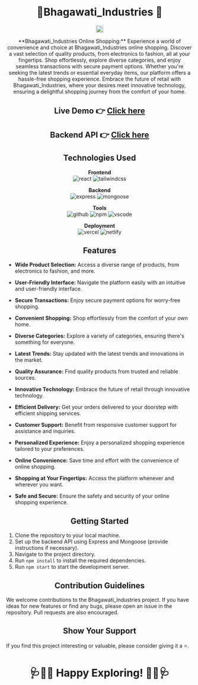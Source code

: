 <h1 align="center">🌟Bhagawati_Industries 🌟</h1>

<p align="center">
  <img src="https://art.pixilart.com/486745d4bb1ef18.gif" width="20" height="20">
</p>

<p align="center">
**Bhagawati_Industries Online Shopping:** Experience a world of convenience and choice at Bhagawati_Industries online shopping. Discover a vast selection of quality products, from electronics to fashion, all at your fingertips. Shop effortlessly, explore diverse categories, and enjoy seamless transactions with secure payment options. Whether you're seeking the latest trends or essential everyday items, our platform offers a hassle-free shopping experience. Embrace the future of retail with Bhagawati_Industries, where your desires meet innovative technology, ensuring a delightful shopping journey from the comfort of your home.
</p>

  <div align="center">
  <h2>Live Demo 👉 <a href="https://bhagawati-industies.vercel.app/">Click here</a></h2>
  <h2>Backend API 👉 <a href="https://bhagwati-industries.onrender.com/">Click here</a></h2>
</div>


<h2 align="center">Technologies Used</h2>

<p align="center">
  <b>Frontend</b><br>
  <img src="https://img.shields.io/badge/react-%23323330.svg?style=for-the-badge&logo=react&logoColor=%23F7DF1E" alt="react">
  <img src="https://img.shields.io/badge/tailwindcss-%2338B2AC.svg?style=for-the-badge&logo=tailwind-css&logoColor=white" alt="tailwindcss">
</p>

<p align="center">
  <b>Backend</b><br>
  <img src="https://img.shields.io/badge/expressjs-%777BB4.svg?style=for-the-badge&logo=express.js&logoColor=white" alt="express">
  <img src="https://img.shields.io/badge/mongoose-%2300f.svg?style=for-the-badge&logo=mongoose&logoColor=white" alt="mongoose">
</p>

<p align="center">
  <b>Tools</b><br>
  <img src="https://img.shields.io/badge/GitHub-100000?style=for-the-badge&logo=github&logoColor=white" alt="github">
  <img src="https://img.shields.io/badge/NPM-%23000000.svg?style=for-the-badge&logo=npm&logoColor=white" alt="npm">
  <img src="https://img.shields.io/badge/Visual%20Studio-5C2D91.svg?style=for-the-badge&logo=visual-studio&logoColor=white" alt="vscode">
</p>

<p align="center">
  <b>Deployment</b><br>
  <img src="https://img.shields.io/badge/vercel-%23000000.svg?style=for-the-badge&logo=vercel&logoColor=white" alt="vercel">
  <img src="https://img.shields.io/badge/netlify-%23000000.svg?style=for-the-badge&logo=netlify&logoColor=#00C7B7" alt="netlify">
</p>

<h2 align="center">Features</h2>

- **Wide Product Selection:** Access a diverse range of products, from electronics to fashion, and more.

- **User-Friendly Interface:** Navigate the platform easily with an intuitive and user-friendly interface.

- **Secure Transactions:** Enjoy secure payment options for worry-free shopping.

- **Convenient Shopping:** Shop effortlessly from the comfort of your own home.

- **Diverse Categories:** Explore a variety of categories, ensuring there's something for everyone.

- **Latest Trends:** Stay updated with the latest trends and innovations in the market.

- **Quality Assurance:** Find quality products from trusted and reliable sources.

- **Innovative Technology:** Embrace the future of retail through innovative technology.

- **Efficient Delivery:** Get your orders delivered to your doorstep with efficient shipping services.

- **Customer Support:** Benefit from responsive customer support for assistance and inquiries.

- **Personalized Experience:** Enjoy a personalized shopping experience tailored to your preferences.

- **Online Convenience:** Save time and effort with the convenience of online shopping.

- **Shopping at Your Fingertips:** Access the platform whenever and wherever you want.

- **Safe and Secure:** Ensure the safety and security of your online shopping experience.

<h2 align="center">Getting Started</h2>

1. Clone the repository to your local machine.
2. Set up the backend API using Express and Mongoose (provide instructions if necessary).
3. Navigate to the project directory.
4. Run `npm install` to install the required dependencies.
5. Run `npm start` to start the development server.

<h2 align="center">Contribution Guidelines</h2>

We welcome contributions to the Bhagawati_Industries project. If you have ideas for new features or find any bugs, please open an issue in the repository. Pull requests are also encouraged.

<h2 align="center">Show Your Support</h2>

If you find this project interesting or valuable, please consider giving it a ⭐️.

<h1 align="center">🩺👩‍⚕️ Happy Exploring! 👩‍⚕️🩺</h1>
